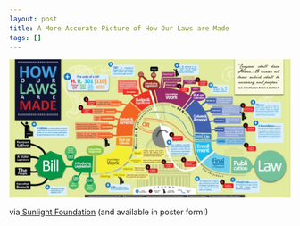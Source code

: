 ```yaml
---
layout: post
title: A More Accurate Picture of How Our Laws are Made
tags: []
---
```

![Chart on how laws are made.](/images/2010/06/howlawsmadeWIRTH2-1024x504.jpg "Chart on how laws are made.")

via<a href="http://sunlightlabs.com/blog/2010/how-our-laws-are-made-now-in-poster-form"> Sunlight Foundation</a> (and available in poster form!)
